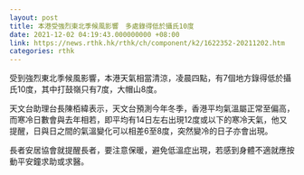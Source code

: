 ```yaml
---
layout: post
title: 本港受強烈東北季候風影響　多處錄得低於攝氏10度
date: 2021-12-02 04:19:43.000000000 +08:00
link: https://news.rthk.hk/rthk/ch/component/k2/1622352-20211202.htm
categories: rthk
---
```


受到強烈東北季候風影響，本港天氣相當清涼，凌晨四點，有7個地方錄得低於攝氏10度，其中打鼓嶺只有7度，大帽山8度。

天文台助理台長陳栢緯表示，天文台預測今年冬季，香港平均氣溫屬正常至偏高，而寒冷日數會與去年相若，即平均有14日左右出現12度或以下的寒冷天氣，他又提醒，日與日之間的氣溫變化可以相差6至8度，突然變冷的日子亦會出現。

長者安居協會就提醒長者，要注意保暖，避免低溫症出現，若感到身體不適就應按動平安鐘求助或求醫。
